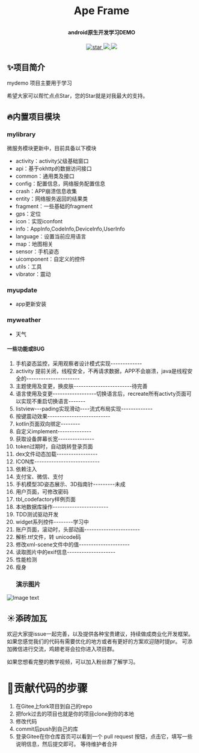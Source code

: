 <h1 align="center" style="margin: 30px 0 30px; font-weight: bold;">Ape Frame</h1>
<h4 align="center">android原生开发学习DEMO</h4>
<p align="center">
<a href='https://gitee.com/classicChickenWings/ape-frame/stargazers'>
<img src='https://gitee.com/classicChickenWings/ape-frame/badge/star.svg?theme=dark' alt='star'>
</a>
<a href="https://gitee.com/classicChickenWings/ape-frame">
<img src="https://img.shields.io/badge/version-v1.0-brightgreen.svg">
</a>
<a href="https://gitee.com/classicChickenWings/ape-frame">
<img src="https://img.shields.io/badge/微信-jingdianjichi-brightgreen.svg">
</a>
</p>

## ✨项目简介
mydemo 项目主要用于学习

希望大家可以帮忙点点Star，您的Star就是对我最大的支持。

## 🔥内置项目模块
### mylibrary
微服务模块更新中，目前具备以下模块
* activity：activity父级基础窗口
* api：基于okhttp的数据访问接口
* common：通用类及接口
* config：配置信息，网络服务配置信息
* crash：APP崩溃信息收集
* entity：网络服务返回的结果类
* fragment：一些基础的fragment
* gps：定位
* icon：实现iconfont
* info：AppInfo,CodeInfo,DeviceInfo,UserInfo
* language：设置当前应用语言
* map：地图相关
* sensor：手机姿态
* uicomponent：自定义的控件
* utils：工具
* vibrator：震动
### myupdate
* app更新安装
### myweather
* 天气

#### 一些功能或BUG
1. 手机姿态监控，采用观察者设计模式实现-------------
2. activity 提前关闭，线程安全，不再请求数据，APP不会崩溃，java是线程安全的----------------------
3. 主题使用及变更，换皮肤------------------------待完善
4. 语言使用及变更------------------切换语言后，recreate所有activty页面可以实现不重启切换语言-------
5. listview---pading实现滑动----流式布局实现-------------
6. 按键震动效果--------------------------
7. kotlin页面双向绑定--------
8. 自定义implement--------------
9. 获取设备屏幕长宽---------------
10. token过期时，自动跳转登录页面
11. dex文件动态加载-----------------
12. ICON库---------------------------
13. 依赖注入
14. 支付宝、微信、支付
15. 手机模型3D姿态展示、3D指南针---------未成
16. 用户页面，可修改密码
17. tbl_codefactory样例页面
18. 本地数据库操作-----------------------
19. TDD测试驱动开发
20. widget系列控件--------学习中
21. 账户页面，滚动时，头部动画-----------------------
22. 解析.ttf文件，转 unicode码
23. 修改xml-scene文件中的值---------------------
24. 读取图片中的exif信息--------------------
25. 性能检测
26. 瘦身
    ### 演示图片
![Image text](https://gitee.com/weishuolin/androidmydemo/raw/master/app/src/main/assets/demo/Screenshot_2023-05-08-21-14-11-017_esa.mydemo.jpg)


## ☀️添砖加瓦
欢迎大家提issue一起完善，以及提供各种宝贵建议，持续做成商业化开发框架。
如果您感觉我们的代码有需要优化的地方或者有更好的方案欢迎随时提pr。
可添加微信进行交流，鸡翅老哥会拉你进入项目群。

如果您想看完整的教学视频，可以加入粉丝群了解学习。


# 🐾贡献代码的步骤
1. 在Gitee上fork项目到自己的repo
2. 把fork过去的项目也就是你的项目clone到你的本地
3. 修改代码
4. commit后push到自己的库
5. 登录Gitee在你仓库首页可以看到一个 pull request 按钮，点击它，填写一些说明信息，然后提交即可。 等待维护者合并
